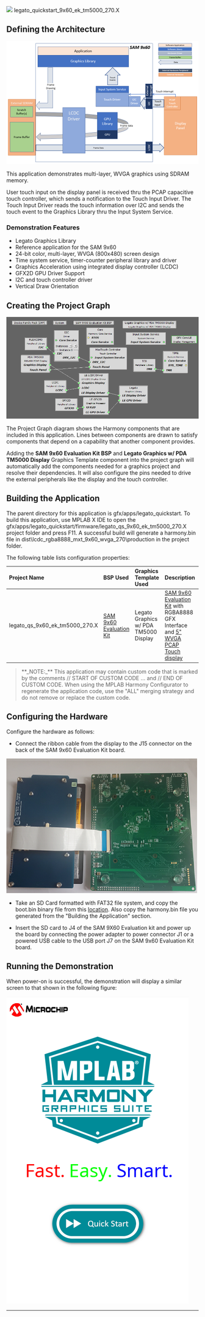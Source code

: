 
![](../../../../images/mhgs.png) legato\_quickstart\_9x60\_ek\_tm5000\_270.X

Defining the Architecture
-------------------------

![](../../../../images/legato_sam9x60_single_buffer_arch.png)

This application demonstrates multi-layer, WVGA graphics using SDRAM memory.

User touch input on the display panel is received thru the PCAP capacitive touch controller, which sends a notification to the Touch Input Driver. The Touch Input Driver reads the touch information over I2C and sends the touch event to the Graphics Library thru the Input System Service.

### Demonstration Features

-   Legato Graphics Library
-   Reference application for the SAM 9x60
-   24-bit color, multi-layer, WVGA (800x480) screen design
-   Time system service, timer-counter peripheral library and driver 
-   Graphics Acceleration using integrated display controller (LCDC)
-   GFX2D GPU Driver Support
-   I2C and touch controller driver
-   Vertical Draw Orientation

Creating the Project Graph
--------------------------

![](../../../../images/legato_sam9x60_lcdc_gpu_wvga_pg.png)

The Project Graph diagram shows the Harmony components that are included in this application. Lines between components are drawn to satisfy components that depend on a capability that another component provides.

Adding the **SAM 9x60 Evaluation Kit BSP** and **Legato Graphics w/ PDA TM5000 Display** Graphics Template component into the project graph will automatically add the components needed for a graphics project and resolve their dependencies. It will also configure the pins needed to drive the external peripherals like the display and the touch controller.

Building the Application
------------------------

The parent directory for this application is gfx/apps/legato\_quickstart. To build this application, use MPLAB X IDE to open the gfx/apps/legato\_quickstart/firmware/legato\_qs\_9x60\_ek\_tm5000\_270.X project folder and press F11.
A successful build will generate a harmony.bin file in dist\lcdc_rgba8888_mxt_9x60_wvga_270\production in the project folder. 

The following table lists configuration properties:

|Project Name|BSP Used|Graphics Template Used|Description|
|:-----------|:-------|:---------------------|:----------|
|legato\_qs\_9x60\_ek\_tm5000\_270.X|[SAM 9x60 Evaluation Kit](https://www.microchip.com/developmenttools/ProductDetails/DT100126)|Legato Graphics w/ PDA TM5000 Display|[SAM 9x60 Evaluation Kit](https://www.microchip.com/developmenttools/ProductDetails/DT100126) with RGBA8888 GFX Interface and [5" WVGA PCAP Touch display](https://www.microchip.com/DevelopmentTools/ProductDetails/PartNO/AC320005-5)|

> \*\*\_NOTE:\_\*\* This application may contain custom code that is marked by the comments // START OF CUSTOM CODE ... and // END OF CUSTOM CODE. When using the MPLAB Harmony Configurator to regenerate the application code, use the "ALL" merging strategy and do not remove or replace the custom code.

Configuring the Hardware
------------------------

Configure the hardware as follows:

-   Connect the ribbon cable from the display to the J15 connector on the back of the SAM 9x60 Evaluation Kit board.

![](../../../../images/sam_9x60_sk_display_conf1.png)

-	Take an SD Card formatted with FAT32 file system, and copy the boot.bin binary file from this [location](../../../boot_image/boot.bin). Also copy the harmony.bin file you generated from the "Building the Application" section.

-   Insert the SD card to J4 of the SAM 9X60 Evaluation kit and power up the board by connecting the power adapter to power connector J1 or a powered USB cable to the USB port J7 on the SAM 9x60 Evaluation Kit board.


Running the Demonstration
-------------------------

When power-on is successful, the demonstration will display a similar screen to that shown in the following figure:

![](../../../../images/legato_quickstart_vertical.png)

* * * * *

 
